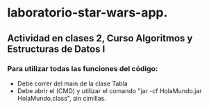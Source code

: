 # laboratorio-star-wars-app.

## Actividad en clases 2, Curso Algoritmos y Estructuras de Datos I

### Para utilizar todas las funciones del código:

- Debe correr del main  de la clase Tabla
- Debe abrir el (CMD) y utilizar el comando "jar -cf HolaMundo.jar HolaMundo.class", sin cimillas.

